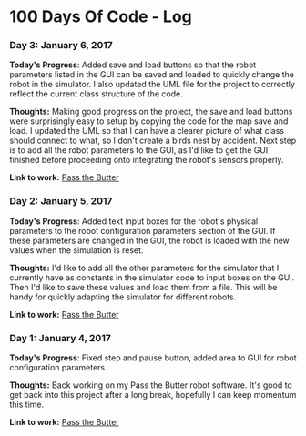 # 100 Days Of Code - Log

### Day 3: January 6, 2017

**Today's Progress**: Added save and load buttons so that the robot parameters listed in the GUI can be saved and loaded to quickly change the robot in the simulator. I also updated the UML file for the project to correctly reflect the current class structure of the code.

**Thoughts:** Making good progress on the project, the save and load buttons were surprisingly easy to setup by copying the code for the map save and load. I updated the UML so that I can have a clearer picture of what class should connect to what, so I don't create a birds nest by accident. Next step is to add all the robot parameters to the GUI, as I'd like to get the GUI finished before proceeding onto integrating the robot's sensors properly.


**Link to work:** [Pass the Butter](https://github.com/robolity/pass-the-butter/commit/c84dbfd14b3ab5894e3692efac1aedc178941d96)

### Day 2: January 5, 2017

**Today's Progress**: Added text input boxes for the robot's physical parameters to the robot configuration parameters section of the GUI. If these parameters are changed in the GUI, the robot is loaded with the new values when the simulation is reset. 

**Thoughts:** I'd like to add all the other parameters for the simulator that I currently have as constants in the simulator code to input boxes on the GUI. Then I'd like to save these values and load them from a file. This will be handy for quickly adapting the simulator for different robots.

**Link to work:** [Pass the Butter](https://github.com/robolity/pass-the-butter/commit/d2eea4da3505cd796588140cd03b5e6b9d21285c)


### Day 1: January 4, 2017

**Today's Progress**: Fixed step and pause button, added area to GUI for robot configuration parameters

**Thoughts:** Back working on my Pass the Butter robot software. It's good to get back into this project after a long break, hopefully I can keep momentum this time.

**Link to work:** [Pass the Butter](https://github.com/robolity/pass-the-butter/commit/821afdc9dd8737cd609c389d07cc5b0c9f9ec679)
